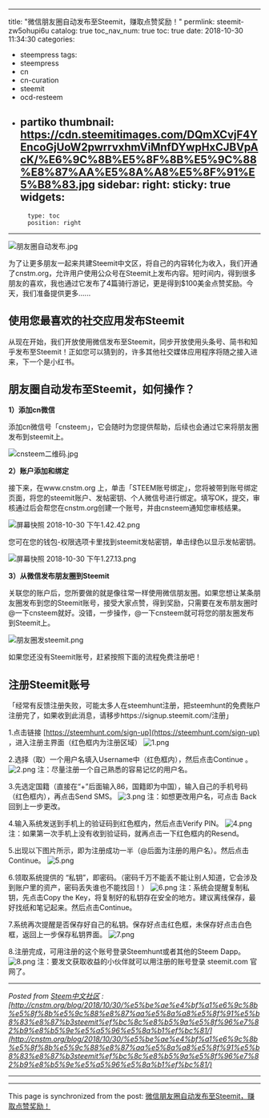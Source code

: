 
---
title: "微信朋友圈自动发布至Steemit，赚取点赞奖励！"
permlink: steemit-zw5ohupi6u
catalog: true
toc_nav_num: true
toc: true
date: 2018-10-30 11:34:30
categories:
- steempress
tags:
- steempress
- cn
- cn-curation
- steemit
- ocd-resteem
- partiko
thumbnail: https://cdn.steemitimages.com/DQmXCvjF4YEncoGjUoW2pwrrvxhmViMnfDYwpHxCJBVpAcK/%E6%9C%8B%E5%8F%8B%E5%9C%88%E8%87%AA%E5%8A%A8%E5%8F%91%E5%B8%83.jpg
sidebar:
    right:
        sticky: true
widgets:
    -
        type: toc
        position: right
---


![朋友圈自动发布.jpg](https://cdn.steemitimages.com/DQmXCvjF4YEncoGjUoW2pwrrvxhmViMnfDYwpHxCJBVpAcK/%E6%9C%8B%E5%8F%8B%E5%9C%88%E8%87%AA%E5%8A%A8%E5%8F%91%E5%B8%83.jpg)

为了让更多朋友一起来共建Steemit中文区，将自己的内容转化为收入，我们开通了cnstm.org，允许用户使用公众号在Steemit上发布内容。短时间内，得到很多朋友的喜欢，我也通过它发布了4篇骑行游记，更是得到$100美金点赞奖励。今天，我们准备提供更多......

## 使用您最喜欢的社交应用发布Steemit

从现在开始，我们开放使用微信发布至Steemit，同步开放使用头条号、简书和知乎发布至Steemit！正如您可以猜到的，许多其他社交媒体应用程序将随之接入进来，下一个是小红书。

## 朋友圈自动发布至Steemit，如何操作？

**1）添加cn微信**

添加cn微信号「cnsteem」，它会随时为您提供帮助，后续也会通过它来将朋友圈发布到steemit上。

![cnsteem二维码.jpg](https://cdn.steemitimages.com/DQmXBpMqhcEGomycpTLGxszEjib69ikMBQZb6MLDwijbv3f/cnsteem%E4%BA%8C%E7%BB%B4%E7%A0%81.jpg)

**2）账户添加和绑定**

接下来，在www.cnstm.org 上，单击「STEEM账号绑定」，您将被带到账号绑定页面，将您的steemit账户、发帖密钥、个人微信号进行绑定。填写OK，提交，审核通过后会帮您在cnstm.org创建一个账号，并由cnsteem通知您审核结果。

![屏幕快照 2018-10-30 下午1.42.42.png](https://cdn.steemitimages.com/DQmcpJj8s5sji4WDfdtAWjSQSLNC1F5bN5W77wKFNdoXrnv/%E5%B1%8F%E5%B9%95%E5%BF%AB%E7%85%A7%202018-10-30%20%E4%B8%8B%E5%8D%881.42.42.png)

您可在您的钱包-权限选项卡里找到steemit发帖密钥，单击绿色以显示发帖密钥。

![屏幕快照 2018-10-30 下午1.27.13.png](https://cdn.steemitimages.com/DQmTSZoqUmfTaa8zeEbsZC2pz4HkYKcFGhpXNtru8sPyDFt/%E5%B1%8F%E5%B9%95%E5%BF%AB%E7%85%A7%202018-10-30%20%E4%B8%8B%E5%8D%881.27.13.png)

**3）从微信发布朋友圈到Steemit**

关联您的账户后，您所要做的就是像往常一样使用微信朋友圈。如果您想让某条朋友圈发布到您的Steemit账号，接受大家点赞，得到奖励，只需要在发布朋友圈时@一下cnsteem就好。没错，一步操作，@一下cnsteem就可将您的朋友圈发布到Steemit上。

![朋友圈发steemit.png](https://cdn.steemitimages.com/DQma9jvz9psB5QtPhw8oKVZFTTqiRTwn6b2k8wqBxPVB4xx/%E6%9C%8B%E5%8F%8B%E5%9C%88%E5%8F%91steemit.png)

如果您还没有Steemit账号，赶紧按照下面的流程免费注册吧！

## 注册Steemit账号

「经常有反馈注册失败，可能太多人在steemhunt注册，把steemhunt的免费账户注册完了，如果收到此消息，请移步https://signup.steemit.com/注册」

1.点击链接  [https://steemhunt.com/sign-up](https://steemhunt.com/sign-up) ，进入注册主界面（红色框内为注册区域）
![1.png](https://cdn.steemitimages.com/DQmdxKP6DRZUsb37Uwmnn8XpGBER7mfzTtsxwJuSXPaNnaA/1.png)

2.选择（取）一个用户名填入Username中（红色框内），然后点击Continue 。
![2.png](https://cdn.steemitimages.com/DQmetieCJLeeo3iQmUT15MTm3NUyacDYxThhGgNqEKYovAE/2.png)
注：尽量注册一个自己熟悉的容易记忆的用户名。

3.先选定国籍（直接在“+”后面输入86，国籍即为中国），输入自己的手机号码（红色框内），再点击Send SMS。
![3.png](https://cdn.steemitimages.com/DQmZ6ue9uVHgxg6SwrRnbCQMv3U9drQk7HLCyosDvDxbB5C/3.png)
注：如想更改用户名，可点击 Back回到上一步更改。

4.输入系统发送到手机上的验证码到红色框内，然后点击Verify PIN。
![4.png](https://cdn.steemitimages.com/DQmSxrgDSGW7C5soobVhs6fVvTQUCTZsR5RkaM3MzNWpx76/4.png)
注：如果第一次手机上没有收到验证码，就再点击一下红色框内的Resend。

5.出现以下图片所示，即为注册成功一半（@后面为注册的用户名）。然后点击Continue。
![5.png](https://cdn.steemitimages.com/DQmRreHLBeti3rimDMcoEmh7r8DPTE4HLLNZh82irbsELtH/5.png)

6.领取系统提供的 “私钥”，即密码。（密码千万不能丢不能让别人知道，它会涉及到账户里的资产，密码丢失谁也不能找回！）
![6.png](https://cdn.steemitimages.com/DQmYF5DmxjbQHFCRg7VWu4kS5mvsrdSZfdepXbgSHTQkJpo/6.png)
注：系统会提醒复制私钥，先点击Copy the Key，将复制好的私钥存在安全的地方。建议离线保存，最好找纸和笔记起来。然后点击Continue。

7.系统再次提醒是否保存好自己的私钥。保存好点击红色框，未保存好点击白色框，返回上一步保存私钥界面。
![7.png](https://cdn.steemitimages.com/DQmNdgztjQYGsPGDZZ8d7CsYBWbmsReiE859LzptEWysfW9/7.png)

8.注册完成，可用注册的这个账号登录Steemhunt或者其他的Steem  Dapp。
![8.png](https://cdn.steemitimages.com/DQmaQBWDho1VkVhMgDPeu4hfz5Yih6zWRUi2RErA9vK7Abq/8.png)
注：要发文获取收益的小伙伴就可以用注册的账号登录 steemit.com 官网了。 

---

*Posted from [Steem中文社区](http://cnstm.org) : [http://cnstm.org/blog/2018/10/30/%e5%be%ae%e4%bf%a1%e6%9c%8b%e5%8f%8b%e5%9c%88%e8%87%aa%e5%8a%a8%e5%8f%91%e5%b8%83%e8%87%b3steemit%ef%bc%8c%e8%b5%9a%e5%8f%96%e7%82%b9%e8%b5%9e%e5%a5%96%e5%8a%b1%ef%bc%81/](http://cnstm.org/blog/2018/10/30/%e5%be%ae%e4%bf%a1%e6%9c%8b%e5%8f%8b%e5%9c%88%e8%87%aa%e5%8a%a8%e5%8f%91%e5%b8%83%e8%87%b3steemit%ef%bc%8c%e8%b5%9a%e5%8f%96%e7%82%b9%e8%b5%9e%e5%a5%96%e5%8a%b1%ef%bc%81/)*

---

- - -

This page is synchronized from the post: [微信朋友圈自动发布至Steemit，赚取点赞奖励！](https://steemit.com/@iguazi123/steemit-zw5ohupi6u)
